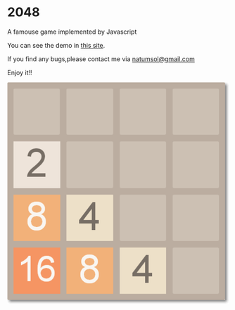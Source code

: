 2048
====

A famouse game implemented by Javascript

You can see the demo in [this site](http://blog.natumsol.com/project/My%202048.htm).

If you find any bugs,please contact me via natumsol@gmail.com

Enjoy it!!

![2048](/2048.png)